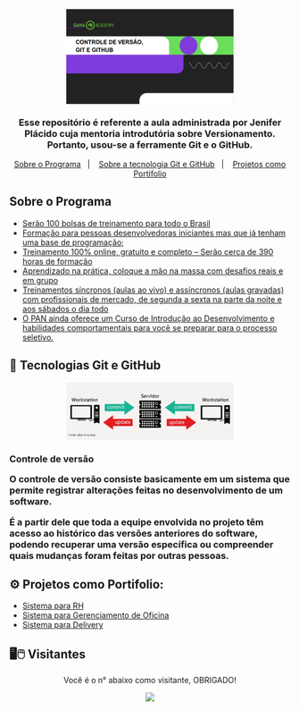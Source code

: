 <p align="center">
  <a href="https://bancopan.corporate.gama.academy/">
    <img align="center" width="300" src="https://github.com/WCL79/gamaPanAcademy/blob/master/image/1.png" style="max-width:100%;">
  </a>
</p>
<h3 align="center">
  Esse repositório é referente a aula administrada por Jenifer Plácido cuja mentoria introdutória sobre Versionamento. Portanto, usou-se a ferramente Git e o GitHub.
</h3>

<p align="center">
  <a href="#-sobre-programa">Sobre o Programa</a>&nbsp;&nbsp;&nbsp;|&nbsp;&nbsp;&nbsp;
  <a href="#-tecnologias">Sobre a tecnologia Git e GitHub</a>&nbsp;&nbsp;&nbsp;|&nbsp;&nbsp;&nbsp;
  <a href="#-projetos">Projetos como Portifolio</a>
</p>

## Sobre o Programa

- [Serão 100 bolsas de treinamento para todo o Brasil](https://bancopan.corporate.gama.academy/)
- [Formação para pessoas desenvolvedoras iniciantes mas que já tenham uma base de programação;](https://bancopan.corporate.gama.academy/)
- [Treinamento 100% online, gratuito e completo – Serão cerca de 390 horas de formação](https://bancopan.corporate.gama.academy/)
- [Aprendizado na prática, coloque a mão na massa com desafios reais e em grupo](https://bancopan.corporate.gama.academy/)
- [Treinamentos síncronos (aulas ao vivo) e assíncronos (aulas gravadas) com profissionais de mercado, de segunda a sexta na parte da noite e aos sábados o dia todo](https://bancopan.corporate.gama.academy/)
- [O PAN ainda oferece um Curso de Introdução ao Desenvolvimento e habilidades comportamentais para você se preparar para o processo seletivo.](https://bancopan.corporate.gama.academy/)

## 🚀 Tecnologias Git e GitHub
<p align="center">
  <a href="https://bancopan.corporate.gama.academy/">
    <img align="center" width="300" src="https://github.com/WCL79/gamaPanAcademy/blob/master/image/2.png" style="max-width:100%;">
  </a>
</p>
<h3 align="left">
Controle de versão
<p>O controle de versão consiste basicamente em um sistema que permite 
registrar alterações feitas no desenvolvimento de um software.</P>
<p>É a partir dele que toda a equipe envolvida no projeto têm acesso ao histórico 
das versões anteriores do software, podendo recuperar uma versão 
específica ou compreender quais mudanças foram feitas por outras pessoas.</p>
</h3>

## ⚙️ Projetos como Portifolio:

- [Sistema para RH](https://sistemapararhspringboot.herokuapp.com/)
- [Sistema para Gerenciamento de Oficina](https://gerenciadordeoficina.netlify.app/)
- [Sistema para Delivery](https://wclsds2.netlify.app/)

	
## 🖥️🖱️ Visitantes

<p align="center">Você é o n° abaixo como visitante, OBRIGADO!</p>
<p align="center">   <img alingn="center" src="https://profile-counter.glitch.me/WCL79/count.svg" /></p>
